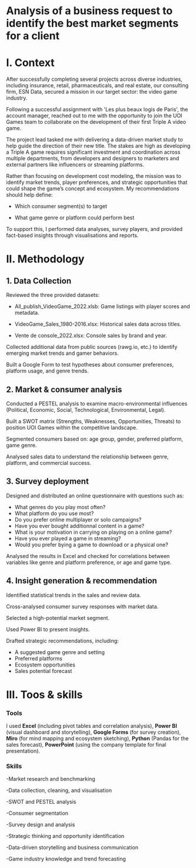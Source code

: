 # Analysis of a business request to identify the best market segments for a client
# I. Context
After successfully completing several projects across diverse industries, including insurance, retail, pharmaceuticals, and real estate, our consulting firm, ESN Data, secured a mission in our target sector: the video game industry.

Following a successful assignment with 'Les plus beaux logis de Paris', the account manager, reached out to me with the opportunity to join the UOI Games team to collaborate on the development of their first Triple A video game.

The project lead tasked me with delivering a data-driven market study to help guide the direction of their new title. The stakes are high as developing a Triple A game requires significant investment and coordination across multiple departments, from developers and designers to marketers and external partners like influencers or streaming platforms.

Rather than focusing on development cost modeling, the mission was to identify market trends, player preferences, and strategic opportunities that could shape the game’s concept and ecosystem. My recommendations should help define:

- Which consumer segment(s) to target

- What game genre or platform could perform best

To support this, I performed data analyses, survey players, and provided fact-based insights through visualisations and reports.

# II. Methodology
## 1. Data Collection
Reviewed the three provided datasets:

- All_publish_VideoGame_2022.xlsb: Game listings with player scores and metadata.

- VideoGame_Sales_1980-2016.xlsx: Historical sales data across titles.

- Vente de console_2022.xlsx: Console sales by brand and year.

Collected additional data from public sources (rawg.io, etc.) to identify emerging market trends and gamer behaviors.

Built a Google Form to test hypotheses about consumer preferences, platform usage, and genre trends.

## 2. Market & consumer analysis
Conducted a PESTEL analysis to examine macro-environmental influences (Political, Economic, Social, Technological, Environmental, Legal).

Built a SWOT matrix (Strengths, Weaknesses, Opportunities, Threats) to position UOI Games within the competitive landscape.

Segmented consumers based on: age group, gender, preferred platform, game genre.

Analysed sales data to understand the relationship between genre, platform, and commercial success.

## 3. Survey deployment
Designed and distributed an online questionnaire with questions such as:

- What genres do you play most often?
- What platform do you use most?
- Do you prefer online multiplayer or solo campaigns?
- Have you ever bought additionnal content in a game?
- What is your motivation in carrying on playing on a online game?
- Have you ever played a game in streaming?
- Would you prefer bying a game to download or a physical one?

Analysed the results in Excel and checked for correlations between variables like genre and platform preference, or age and game type.

## 4. Insight generation & recommendation
Identified statistical trends in the sales and review data.

Cross-analysed consumer survey responses with market data.

Selected a high-potential market segment.

Used Power BI to present insights.

Drafted strategic recommendations, including:

- A suggested game genre and setting
- Preferred platforms
- Ecosystem opportunities
- Sales potential forecast

# III. Toos & skills

### Tools
I used **Excel** (including pivot tables and correlation analysis),
**Power BI** (visual dashboard and storytelling),
**Google Forms** (for survey creation),
**Miro** (for mind mapping and ecosystem sketching),
**Python** (Pandas for the sales forecast),
**PowerPoint** (using the company template for final presentation).

### Skills
-Market research and benchmarking

-Data collection, cleaning, and visualisation

-SWOT and PESTEL analysis

-Consumer segmentation

-Survey design and analysis

-Strategic thinking and opportunity identification

-Data-driven storytelling and business communication

-Game industry knowledge and trend forecasting

